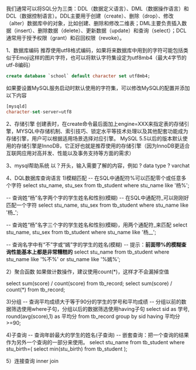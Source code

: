 我们通常可以将SQL分为三类：DDL（数据定义语言）、DML（数据操作语言）和DCL（数据控制语言）。DDL主要用于创建（create）、删除（drop）、修改（alter）数据库中的对象，比如创建、删除和修改二维表；DML主要负责插入数据（insert）、删除数据（delete）、更新数据（update）和查询（select）；DCL通常用于授予权限（grant）和召回权限（revoke）。


1、数据库编码
推荐使用utf8格式编码，如果将来数据库中用到的字符可能包括类似于Emoji这样的图片字符，也可以将默认字符集设定为utf8mb4（最大4字节的utf-8编码）

```sql
create database `school` default character set utf8mb4;
```

如果要设置MySQL服务启动时默认使用的字符集，可以修改MySQL的配置并添加以下内容

```sql
[mysqld]
character-set-server=utf8
```

2、存储引擎
创建表时，在create命令最后面加上engine=XXX来指定表的存储引擎，MYSQL中存储机制、索引技巧、锁定水平等技术处理以及其他配套功能成为存储引擎，用户可以根据适用场景选择对应引擎。
MySQL 5.5以后的版本默认使用的存储引擎是InnoDB，它正好也就是推荐使用的存储引擎（因为InnoDB更适合互联网应用对高并发、性能以及事务支持等方面的需求）

3、mysql帮助系统
以？开头，输入需要了解的内容，例如
? data type
? varchat

4、DQL数据库查询语言
1)模糊匹配
-- 在SQL中通配符%可以匹配零个或任意多个字符
select stu_name, stu_sex from tb_student where stu_name like '杨%';

-- 查询姓“杨”名字两个字的学生姓名和性别(模糊)
-- 在SQL中通配符_可以刚刚好匹配一个字符
select stu_name, stu_sex from tb_student where stu_name like '杨_';

-- 查询姓“杨”名字三个字的学生姓名和性别(模糊)，用两个通配符_来匹配
select stu_name, stu_sex from tb_student where stu_name like '杨__';

-- 查询名字中有“不”字或“嫣”字的学生的姓名(模糊)
-- 提示：**前面带%的模糊查询性能基本上都是非常糟糕的**
select stu_name from tb_student 
where stu_name like '%不%' or stu_name like '%嫣%';

2）聚合函数
如果做计数操作，建议使用count(*)，这样才不会漏掉空值

select sum(score) / count(score) from tb_record;
select sum(score) / count(*) from tb_record;

3)分组
-- 查询平均成绩大于等于90分的学生的学号和平均成绩
-- 分组以前的数据筛选使用where子句，分组以后的数据筛选使用having子句
select 
	sid as 学号, 
    round(avg(score),1) as 平均分 
from tb_record 
group by sid having 平均分>=90;

4)子查询
-- 查询年龄最大的学生的姓名(子查询)
-- 嵌套查询：把一个查询的结果作为另外一个查询的一部分来使用。
select stu_name from tb_student where stu_birth=(
	select min(stu_birth) from tb_student
);

5）连接查询
inner join
